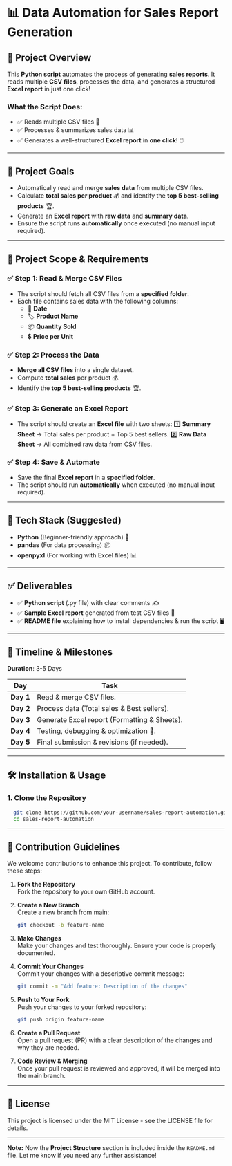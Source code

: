 # 📊 Data Automation for Sales Report Generation

## 📝 Project Overview
This **Python script** automates the process of generating **sales reports**. It reads multiple **CSV files**, processes the data, and generates a structured **Excel report** in just one click!

### What the Script Does:
- ✅ Reads multiple CSV files 📂
- ✅ Processes & summarizes sales data 📊
- ✅ Generates a well-structured **Excel report** in **one click**! 🖱️

---

## 🎯 Project Goals
- Automatically read and merge **sales data** from multiple CSV files.
- Calculate **total sales per product** 💰 and identify the **top 5 best-selling products** 🏆.
- Generate an **Excel report** with **raw data** and **summary data**.
- Ensure the script runs **automatically** once executed (no manual input required).

---

## 📍 Project Scope & Requirements

### ✅ Step 1: Read & Merge CSV Files
- The script should fetch all CSV files from a **specified folder**.
- Each file contains sales data with the following columns:
  - 📅 **Date**
  - 🏷️ **Product Name**
  - 📦 **Quantity Sold**
  - 💲 **Price per Unit**

### ✅ Step 2: Process the Data
- **Merge all CSV files** into a single dataset.
- Compute **total sales** per product 💰.
- Identify the **top 5 best-selling products** 🏆.

### ✅ Step 3: Generate an Excel Report
- The script should create an **Excel file** with two sheets:
  1️⃣ **Summary Sheet** → Total sales per product + Top 5 best sellers.
  2️⃣ **Raw Data Sheet** → All combined raw data from CSV files.

### ✅ Step 4: Save & Automate
- Save the final **Excel report** in a **specified folder**.
- The script should run **automatically** when executed (no manual input required).

---

## 🔧 Tech Stack (Suggested)
- **Python** (Beginner-friendly approach) 🐍
- **pandas** (For data processing) 📦
- **openpyxl** (For working with Excel files) 📊

---

## ✅ Deliverables
- ✅ **Python script** (.py file) with clear comments ✍️
- ✅ **Sample Excel report** generated from test CSV files 📂
- ✅ **README file** explaining how to install dependencies & run the script 🖥️

---

## 📅 Timeline & Milestones
**Duration**: 3-5 Days

| **Day**  | **Task**                                                |
|----------|---------------------------------------------------------|
| **Day 1**| Read & merge CSV files.                                 |
| **Day 2**| Process data (Total sales & Best sellers).              |
| **Day 3**| Generate Excel report (Formatting & Sheets).            |
| **Day 4**| Testing, debugging & optimization 🐞.                   |
| **Day 5**| Final submission & revisions (if needed).               |

---

## 🛠️ Installation & Usage

### 1. Clone the Repository
```bash
  git clone https://github.com/your-username/sales-report-automation.git
  cd sales-report-automation
```
---
## 🤝 Contribution Guidelines
We welcome contributions to enhance this project. To contribute, follow these steps:

1. **Fork the Repository**  
   Fork the repository to your own GitHub account.

2. **Create a New Branch**  
   Create a new branch from main:
    ```bash
    git checkout -b feature-name
    ```

3. **Make Changes**  
   Make your changes and test thoroughly. Ensure your code is properly documented.

4. **Commit Your Changes**  
   Commit your changes with a descriptive commit message:
    ```bash
    git commit -m "Add feature: Description of the changes"
    ```

5. **Push to Your Fork**  
   Push your changes to your forked repository:
    ```bash
    git push origin feature-name
    ```

6. **Create a Pull Request**  
   Open a pull request (PR) with a clear description of the changes and why they are needed.

7. **Code Review & Merging**  
   Once your pull request is reviewed and approved, it will be merged into the main branch.

---

## 💬 License
This project is licensed under the MIT License - see the LICENSE file for details.

---

**Note:** Now the **Project Structure** section is included inside the `README.md` file. Let me know if you need any further assistance!
